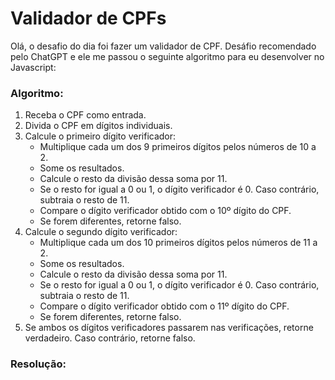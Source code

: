# Validador de CPFs
Olá, o desafio do dia foi fazer um validador de CPF. Desáfio recomendado pelo ChatGPT e ele me passou o seguinte algoritmo para eu desenvolver no Javascript:

### Algoritmo:
1. Receba o CPF como entrada.
2. Divida o CPF em dígitos individuais.
3. Calcule o primeiro dígito verificador:
    - Multiplique cada um dos 9 primeiros dígitos pelos números de 10 a 2.
    - Some os resultados.
    - Calcule o resto da divisão dessa soma por 11.
    - Se o resto for igual a 0 ou 1, o dígito verificador é 0. Caso contrário, subtraia o resto de 11.
    - Compare o dígito verificador obtido com o 10º dígito do CPF.
    - Se forem diferentes, retorne falso.
4. Calcule o segundo dígito verificador:
    - Multiplique cada um dos 10 primeiros dígitos pelos números de 11 a 2.
    - Some os resultados.
    - Calcule o resto da divisão dessa soma por 11.
    - Se o resto for igual a 0 ou 1, o dígito verificador é 0. Caso contrário, subtraia o resto de 11.
    - Compare o dígito verificador obtido com o 11º dígito do CPF.
    - Se forem diferentes, retorne falso.
5. Se ambos os dígitos verificadores passarem nas verificações, retorne verdadeiro. Caso contrário, retorne falso.

### Resolução:
